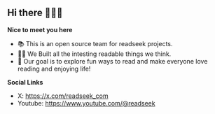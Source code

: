 ## Hi there 👋😄🌟

**Nice to meet you here**

- 📚 This is an open source team for readseek projects.
- 👩‍💻 We Built all the intesting readable things we think. 
- 🎯 Our goal is to explore fun ways to read and make everyone love reading and enjoying life!

**Social Links**

- X: https://x.com/readseek_com
- Youtube: https://www.youtube.com/@readseek
